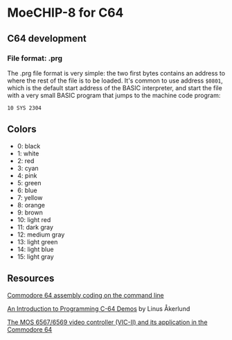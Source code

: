 # MoeCHIP-8 for C64

## C64 development

### File format: .prg

The .prg file format is very simple: the two first bytes contains an address
to where the rest of the file is to be loaded. It's common to use address
`$0801`, which is the default start address of the BASIC interpreter, and
start the file with a very small BASIC program that jumps to the machine
code program:

```basic
10 SYS 2304
```

## Colors

- 0: black
- 1: white
- 2: red
- 3: cyan
- 4: pink
- 5: green
- 6: blue
- 7: yellow
- 8: orange
- 9: brown
- 10: light red
- 11: dark gray
- 12: medium gray
- 13: light green
- 14: light blue
- 15: light gray

## Resources

[Commodore 64 assembly coding on the command line](https://csl.name/post/c64-coding/)

[An Introduction to Programming C-64 Demos](http://www.antimon.org/code/Linus/) by Linus Åkerlund

[The MOS 6567/6569 video controller (VIC-II) and its application in the Commodore 64](http://www.zimmers.net/cbmpics/cbm/c64/vic-ii.txt?utm_source=share&utm_medium=ios_app&utm_name=iossmf)
